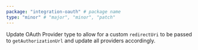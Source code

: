 ```yaml
---
package: "integration-oauth" # package name
type: "minor" # "major", "minor", "patch"
---
```


Update OAuth Provider type to allow for a custom `redirectUri` to be passed to `getAuthorizationUrl` and update all providers accordingly.